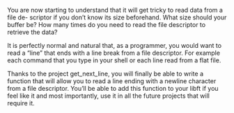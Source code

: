 You are now starting to understand that it will get tricky to read data from a file de- scriptor if you don’t know its size beforehand. What size should your buffer be? How many times do you need to read the file descriptor to retrieve the data?

It is perfectly normal and natural that, as a programmer, you would want to read a “line” that ends with a line break from a file descriptor. For example each command that you type in your shell or each line read from a flat file.

Thanks to the project get_next_line, you will finally be able to write a function that will allow you to read a line ending with a newline character from a file descriptor. You’ll be able to add this function to your libft if you feel like it and most importantly, use it in all the future projects that will require it.
